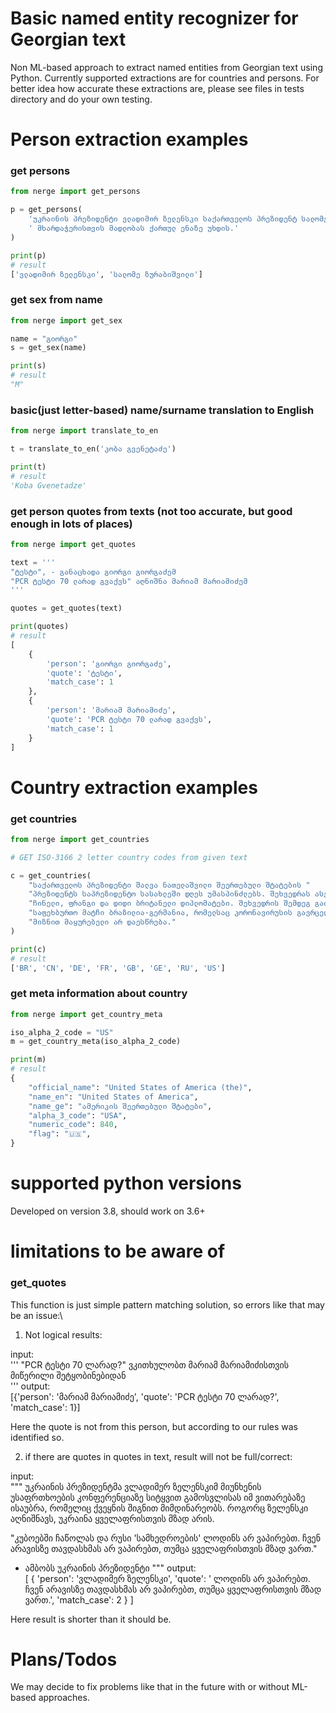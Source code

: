 # Basic named entity recognizer for Georgian text
Non ML-based approach to extract named entities from Georgian text using Python.
Currently supported extractions are for countries and persons.
For better idea how accurate these extractions are, please see files in tests directory and do your own testing.

# Person extraction examples

### get persons
```python
from nerge import get_persons

p = get_persons(
    'უკრაინის პრეზიდენტი ვლადიმირ ზელენსკი საქართველოს პრეზიდენტ სალომე ზურაბიშვილს'
    ' მხარდაჭერისთვის მადლობას ქართულ ენაზე უხდის.'
)

print(p)
# result
['ვლადიმირ ზელენსკი', 'სალომე ზურაბიშვილი']
```

### get sex from name
```python
from nerge import get_sex

name = "გიორგი"
s = get_sex(name)

print(s)
# result
"M"
```

### basic(just letter-based) name/surname translation to English
```python
from nerge import translate_to_en

t = translate_to_en('კობა გვენეტაძე')

print(t)
# result
'Koba Gvenetadze'
```

### get person quotes from texts (not too accurate, but good enough in lots of places)
```python
from nerge import get_quotes

text = '''
"ტესტი", - განაცხადა გიორგი გიორგაძემ    
"PCR ტესტი 70 ლარად გვაქვს" აღნიშნა მარიამ მარიამიძემ
'''

quotes = get_quotes(text)

print(quotes)
# result
[
    {
        'person': 'გიორგი გიორგაძე',
        'quote': 'ტესტი',
        'match_case': 1
    },
    {
        'person': 'მარიამ მარიამიძე',
        'quote': 'PCR ტესტი 70 ლარად გვაქვს',
        'match_case': 1
    }
]
```




# Country extraction examples

### get countries
```python
from nerge import get_countries

# GET ISO-3166 2 letter country codes from given text

c = get_countries(
    "საქართველოს პრეზიდენტი შალვა ნათელაშვილი შეერთებული შტატების "
    "პრეზიდენტს საპრეზიდენტო სასახლეში დღეს უმასპინძლებს. შეხვედრას ასევე დაესწრებიან რუსი, "
    "ჩინელი, ფრანგი და დიდი ბრიტანელი დიპლომატები. შეხვედრის შემდეგ გაიმართება ამხანაგური "
    "საფეხბურთო მატჩი ბრაზილია-გერმანია, რომელსაც კორონავირუსის გავრცელების პრევენციის "
    "მიზნით მაყურებელი არ დაესწრება."
)

print(c)
# result
['BR', 'CN', 'DE', 'FR', 'GB', 'GE', 'RU', 'US']

```


### get meta information about country
```python
from nerge import get_country_meta

iso_alpha_2_code = "US"
m = get_country_meta(iso_alpha_2_code)

print(m)
# result
{
    "official_name": "United States of America (the)",
    "name_en": "United States of America",
    "name_ge": "ამერიკის შეერთებული შტატები",
    "alpha_3_code": "USA",
    "numeric_code": 840,
    "flag": "🇺🇸",
}
```


# supported python versions
Developed on version 3.8, should work on 3.6+

# limitations to be aware of
### get_quotes
This function is just simple pattern matching solution,
so errors like that may be an issue:\

1) Not logical results:

input:\
    '''
    "PCR ტესტი 70 ლარად?" ვკითხულობთ მარიამ მარიამიძისთვის მიწერილი შეტყობინებიდან  
    '''
output:\
    [{'person': 'მარიამ მარიამიძე', 'quote': 'PCR ტესტი 70 ლარად?', 'match_case': 1}]

Here the quote is not from this person, but according to our rules was identified so.

2) if there are quotes in quotes in text, result will not be full/correct:

input:\
    """
   უკრაინის პრეზიდენტმა ვლადიმერ ზელენსკიმ მიუნხენის უსაფრთხოების კონფერენციაზე
   სიტყვით გამოსვლისას იმ ვითარებაზე ისაუბრა, რომელიც ქვეყნის შიგნით
   მიმდინარეობს. როგორც ზელენსკი აღნიშნავს, უკრაინა ყველაფრისთვის მზად არის.

   "კუბოებში ჩაწოლას და რუსი 'სამხედროების' ლოდინს არ ვაპირებთ. ჩვენ
   არავისზე თავდასხმას არ ვაპირებთ, თუმცა ყველაფრისთვის მზად ვართ."
   - ამბობს უკრაინის პრეზიდენტი
   """
output:\
[
    {
    'person': 'ვლადიმერ ზელენსკი',
     'quote': ' ლოდინს არ ვაპირებთ. ჩვენ არავისზე თავდასხმას არ ვაპირებთ, თუმცა ყველაფრისთვის მზად ვართ.',
     'match_case': 2
   }
]

Here result is shorter than it should be.

# Plans/Todos
We may decide to fix problems like that in the future with or without ML-based approaches.